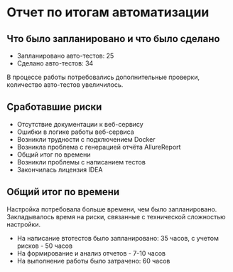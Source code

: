 # **Отчет по итогам автоматизации**

## **Что было запланировано и что было сделано**

- Запланировано авто-тестов: 25
- Сделано авто-тестов: 34

В процессе работы потребовались дополнительные проверки, количество авто-тестов увеличилось.

## **Сработавшие риски**

- Отсутствие документации к веб-сервису
- Ошибки в логике работы веб-сервиса
- Возникли трудности с подключением Docker
- Возникла проблема с генерацией отчёта AllureReport
- Общий итог по времени
- Возникли проблемы с написанием тестов
- Закончилась лицензия IDEA

## **Общий итог по времени**

Настройка потребовала больше времени, чем было запланировано. Закладывалось время на риски, связанные с технической сложностью настройки.
- На написание втотестов было запланировано: 35 часов, с учетом рисков - 50 часов
- На формирование и анализ отчетов - 7-10 часов
- На выполнение работы было затрачено: 60 часов

